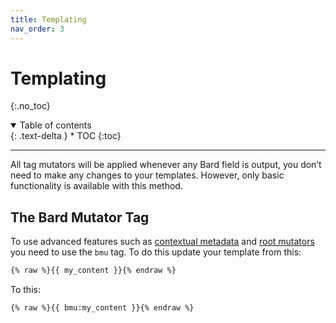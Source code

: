 ```yaml
---
title: Templating
nav_order: 3
---
```


# Templating
{:.no_toc}

<details open markdown="block">
  <summary>
      Table of contents
  </summary>
  {: .text-delta }
* TOC
{:toc}
</details>

---

All tag mutators will be applied whenever any Bard field is output, you don’t need to make any changes to your templates. However, only basic functionality is available with this method.

## The Bard Mutator Tag

To use advanced features such as [contextual metadata](mutators.html#contextual-metadata) and [root mutators](mutators.html#root-mutators) you need to use the `bmu` tag. To do this update your template from this:

```html
{% raw %}{{ my_content }}{% endraw %}
```

To this:

```html
{% raw %}{{ bmu:my_content }}{% endraw %}
```